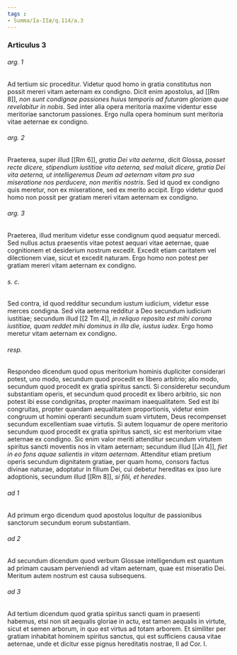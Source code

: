```yaml
---
tags : 
- Summa/Ia-IIæ/q.114/a.3
---
```


### Articulus 3

###### arg. 1
Ad tertium sic proceditur. Videtur quod homo in gratia constitutus non possit mereri vitam aeternam ex condigno. Dicit enim apostolus, ad [[Rm 8]], *non sunt condignae passiones huius temporis ad futuram gloriam quae revelabitur in nobis*. Sed inter alia opera meritoria maxime videntur esse meritoriae sanctorum passiones. Ergo nulla opera hominum sunt meritoria vitae aeternae ex condigno.

###### arg. 2
Praeterea, super illud [[Rm 6]], *gratia Dei vita aeterna*, dicit Glossa, *posset recte dicere, stipendium iustitiae vita aeterna, sed maluit dicere, gratia Dei vita aeterna, ut intelligeremus Deum ad aeternam vitam pro sua miseratione nos perducere, non meritis nostris*. Sed id quod ex condigno quis meretur, non ex miseratione, sed ex merito accipit. Ergo videtur quod homo non possit per gratiam mereri vitam aeternam ex condigno.

###### arg. 3
Praeterea, illud meritum videtur esse condignum quod aequatur mercedi. Sed nullus actus praesentis vitae potest aequari vitae aeternae, quae cognitionem et desiderium nostrum excedit. Excedit etiam caritatem vel dilectionem viae, sicut et excedit naturam. Ergo homo non potest per gratiam mereri vitam aeternam ex condigno.

###### s. c.
Sed contra, id quod redditur secundum iustum iudicium, videtur esse merces condigna. Sed vita aeterna redditur a Deo secundum iudicium iustitiae; secundum illud [[2 Tm 4]], *in reliquo reposita est mihi corona iustitiae, quam reddet mihi dominus in illa die, iustus iudex*. Ergo homo meretur vitam aeternam ex condigno.

###### resp.
Respondeo dicendum quod opus meritorium hominis dupliciter considerari potest, uno modo, secundum quod procedit ex libero arbitrio; alio modo, secundum quod procedit ex gratia spiritus sancti. Si consideretur secundum substantiam operis, et secundum quod procedit ex libero arbitrio, sic non potest ibi esse condignitas, propter maximam inaequalitatem. Sed est ibi congruitas, propter quandam aequalitatem proportionis, videtur enim congruum ut homini operanti secundum suam virtutem, Deus recompenset secundum excellentiam suae virtutis. Si autem loquamur de opere meritorio secundum quod procedit ex gratia spiritus sancti, sic est meritorium vitae aeternae ex condigno. Sic enim valor meriti attenditur secundum virtutem spiritus sancti moventis nos in vitam aeternam; secundum illud [[Jn 4]], *fiet in eo fons aquae salientis in vitam aeternam*. Attenditur etiam pretium operis secundum dignitatem gratiae, per quam homo, consors factus divinae naturae, adoptatur in filium Dei, cui debetur hereditas ex ipso iure adoptionis, secundum illud [[Rm 8]], *si filii, et heredes*.

###### ad 1
Ad primum ergo dicendum quod apostolus loquitur de passionibus sanctorum secundum eorum substantiam.

###### ad 2
Ad secundum dicendum quod verbum Glossae intelligendum est quantum ad primam causam perveniendi ad vitam aeternam, quae est miseratio Dei. Meritum autem nostrum est causa subsequens.

###### ad 3
Ad tertium dicendum quod gratia spiritus sancti quam in praesenti habemus, etsi non sit aequalis gloriae in actu, est tamen aequalis in virtute, sicut et semen arborum, in quo est virtus ad totam arborem. Et similiter per gratiam inhabitat hominem spiritus sanctus, qui est sufficiens causa vitae aeternae, unde et dicitur esse pignus hereditatis nostrae, II ad Cor. I.

